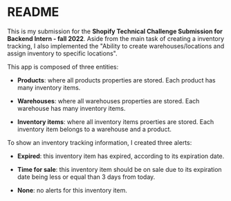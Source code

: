 # README

This is my submission for the **Shopify Technical Challenge Submission for Backend Intern - fall 2022**.
Aside from the main task of creating a inventory tracking, I also implemented the "Ability to create warehouses/locations and assign inventory to specific locations".

This app is composed of three entities:

* **Products**: where all products properties are stored. Each product has many inventory items.

* **Warehouses**: where all warehouses properties are stored. Each warehouse has many inventory items.

* **Inventory items**: where all inventory items proerties are stored. Each inventory item belongs to a warehouse and a product.


To show an inventory tracking information, I created three alerts:

* **Expired**: this inventory item has expired, according to its expiration date.

* **Time for sale**: this inventory item should be on sale due to its expiration date being less or equal than 3 days from today.

* **None**: no alerts for this inventory item.
